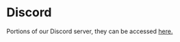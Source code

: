 # Discord
Portions of our Discord server, they can be accessed [here.](https://the-crimson-den.github.io/discord)
